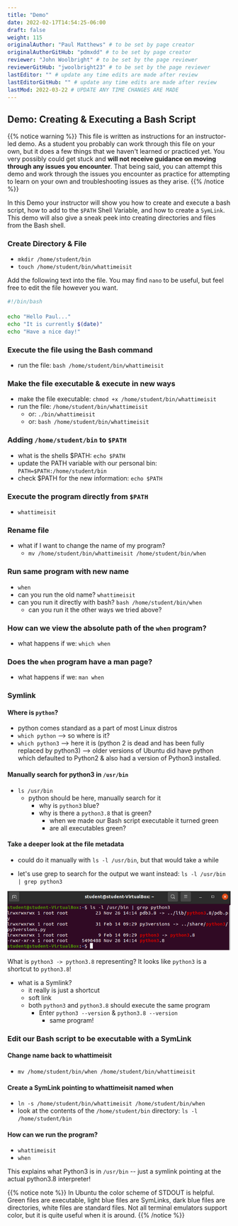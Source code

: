 ```yaml
---
title: "Demo"
date: 2022-02-17T14:54:25-06:00
draft: false
weight: 115
originalAuthor: "Paul Matthews" # to be set by page creator
originalAuthorGitHub: "pdmxdd" # to be set by page creator
reviewer: "John Woolbright" # to be set by the page reviewer
reviewerGitHub: "jwoolbright23" # to be set by the page reviewer
lastEditor: "" # update any time edits are made after review
lastEditorGitHub: "" # update any time edits are made after review
lastMod: 2022-03-22 # UPDATE ANY TIME CHANGES ARE MADE
---
```


## Demo: Creating & Executing a Bash Script

{{% notice warning %}}
This file is written as instructions for an instructor-led demo. As a student you probably can work through this file on your own, but it does a few things that we haven't learned or practiced yet. You very possibly could get stuck and **will not receive guidance on moving through any issues you encounter**. That being said, you can attempt this demo and work through the issues you encounter as practice for attempting to learn on your own and troubleshooting issues as they arise.
{{% /notice %}}

In this Demo your instructor will show you how to create and execute a bash script, how to add to the `$PATH` Shell Variable, and how to create a `SymLink`. This demo will also give a sneak peek into creating directories and files from the Bash shell.

### Create Directory & File

- `mkdir /home/student/bin`
- `touch /home/student/bin/whattimeisit`

Add the following text into the file. You may find `nano` to be useful, but feel free to edit the file however you want.

```bash
#!/bin/bash

echo "Hello Paul..."
echo "It is currently $(date)"
echo "Have a nice day!"
```

### Execute the file using the Bash command

- run the file: `bash /home/student/bin/whattimeisit`

### Make the file executable & execute in new ways

- make the file executable: `chmod +x /home/student/bin/whattimeisit`
- run the file: `/home/student/bin/whattimeisit`
  - or: `./bin/whattimeisit`
  - or: `bash /home/student/bin/whattimeisit`

### Adding `/home/student/bin` to `$PATH`

- what is the shells $PATH: `echo $PATH`
- update the PATH variable with our personal bin: `PATH=$PATH:/home/student/bin`
- check $PATH for the new information: `echo $PATH`

### Execute the program directly from `$PATH`

- `whattimeisit`

### Rename file

- what if I want to change the name of my program?
  - `mv /home/student/bin/whattimeisit /home/student/bin/when`

### Run same program with new name

- `when`
- can you run the old name? `whattimeisit`
- can you run it directly with bash? `bash /home/student/bin/when`
  - can you run it the other ways we tried above?

### How can we view the absolute path of the `when` program?

- what happens if we: `which when`

### Does the `when` program have a man page?

- what happens if we: `man when`

### Symlink

#### Where is `python`?

- python comes standard as a part of most Linux distros
- `which python` --> so where is it?
- `which python3` --> here it is (python 2 is dead and has been fully replaced by python3) --> older versions of Ubuntu did have python which defaulted to Python2 & also had a version of Python3 installed.

#### Manually search for python3 in `/usr/bin`

- `ls /usr/bin`
  - python should be here, manually search for it
    - why is `python3` blue?
    - why is there a `python3.8` that is green?
      - when we made our Bash script executable it turned green
      - are all executables green?

#### Take a deeper look at the file metadata

- could do it manually with `ls -l /usr/bin`, but that would take a while

- let's use grep to search for the output we want instead: `ls -l /usr/bin | grep python3`

![ls -l /usr/bin | grep python3](pictures/ls-l-grep-python3.png?classes=border)

What is `python3 -> python3.8` representing? It looks like `python3` is a shortcut to `python3.8`!

- what is a Symlink?
  - it really is just a shortcut
  - soft link
  - both `python3` and `python3.8` should execute the same program
    - Enter `python3 --version` & `python3.8 --version`
      - same program! 

### Edit our Bash script to be executable with a SymLink

#### Change name back to whattimeisit

- `mv /home/student/bin/when /home/student/bin/whattimeisit`

#### Create a SymLink pointing to whattimeisit named when

- `ln -s /home/student/bin/whattimeisit /home/student/bin/when`
- look at the contents of the `/home/student/bin` directory: `ls -l /home/student/bin`

#### How can we run the program?

- `whattimeisit`
- `when`

This explains what Python3 is in `/usr/bin` -- just a symlink pointing at the actual python3.8 interpreter!


{{% notice note %}}
In Ubuntu the color scheme of STDOUT is helpful. Green files are executable, light blue files are SymLinks, dark blue files are directories, white files are standard files. Not all terminal emulators support color, but it is quite useful when it is around.
{{% /notice %}}